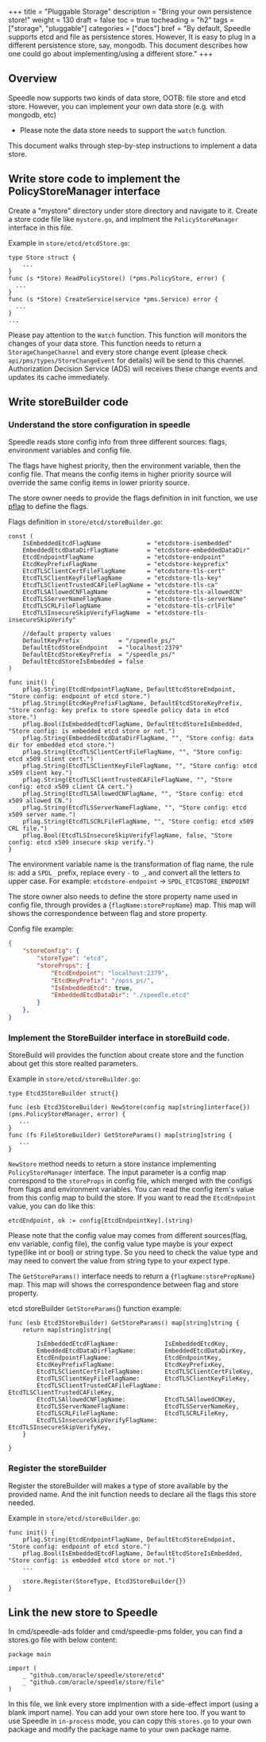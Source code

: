 +++
title = "Pluggable Storage"
description = "Bring your own persistence store!"
weight = 130
draft = false
toc = true
tocheading = "h2"
tags = ["storage", "pluggable"]
categories = ["docs"]
bref = "By default, Speedle supports etcd and file as persistence stores. However, It is easy to plug in a different persistence store, say, mongodb. This document describes how one could go about implementing/using a different store."
+++


## Overview
Speedle now supports two kinds of data store, OOTB: file store and etcd store.
However, you can implement your own data store (e.g. with mongodb, etc)

* Please note the data store needs to support the `watch` function.

This document walks through step-by-step instructions to implement a data store.

## Write store code to implement the PolicyStoreManager interface

Create a "mystore" directory under store directory and navigate to it.
Create a store code file like `mystore.go`, and implment the `PolicyStoreManager` interface in this file.

Example in `store/etcd/etcdStore.go`:
```golang
type Store struct {
    ...
}
func (s *Store) ReadPolicyStore() (*pms.PolicyStore, error) {
  ...
}
func (s *Store) CreateService(service *pms.Service) error {
  ...
}
...
```

Please pay attention to the `Watch` function. This function will monitors the changes of your data store. This function needs to return a `StorageChangeChannel` and every store change event (please check `api/pms/types/StoreChangeEvent` for details) will be send to this channel. Authorization Decision Service (ADS) will receives these change events and updates its cache immediately.

## Write storeBuilder code

### Understand the store configuration in speedle
Speedle reads store config info from three different sources: flags, environment variables and config file.

The flags have highest priority, then the environment variable, then the config file. That means the config items in higher priority source will override the same config items in lower priority source.

The store owner needs to provide the flags definition in init function, we use [pflag](https://github.com/spf13/pflag) to define the flags. 

Flags definition in `store/etcd/storeBuilder.go`:
```golang
const (
    IsEmbeddedEtcdFlagName             = "etcdstore-isembedded"
    EmbeddedEtcdDataDirFlagName        = "etcdstore-embeddedDataDir"
    EtcdEndpointFlagName               = "etcdstore-endpoint"
    EtcdKeyPrefixFlagName              = "etcdstore-keyprefix"
    EtcdTLSClientCertFileFlagName      = "etcdstore-tls-cert"
    EtcdTLSClientKeyFileFlagName       = "etcdstore-tls-key"
    EtcdTLSClientTrustedCAFileFlagName = "etcdstore-tls-ca"
    EtcdTLSAllowedCNFlagName           = "etcdstore-tls-allowedCN"
    EtcdTLSServerNameFlagName          = "etcdstore-tls-serverName"
    EtcdTLSCRLFileFlagName             = "etcdstore-tls-crlFile"
    EtcdTLSInsecureSkipVerifyFlagName  = "etcdstore-tls-insecureSkipVerify"

    //default property values
    DefaultKeyPrefix           = "/speedle_ps/"
    DefaultEtcdStoreEndpoint   = "localhost:2379"
    DefaultEtcdStoreKeyPrefix  = "/speedle_ps/"
    DefaultEtcdStoreIsEmbedded = false
)

func init() {
    pflag.String(EtcdEndpointFlagName, DefaultEtcdStoreEndpoint, "Store config: endpoint of etcd store.")
    pflag.String(EtcdKeyPrefixFlagName, DefaultEtcdStoreKeyPrefix, "Store config: key prefix to store speedle policy data in etcd store.")
    pflag.Bool(IsEmbeddedEtcdFlagName, DefaultEtcdStoreIsEmbedded, "Store config: is embedded etcd store or not.")
    pflag.String(EmbeddedEtcdDataDirFlagName, "", "Store config: data dir for embedded etcd store.")
    pflag.String(EtcdTLSClientCertFileFlagName, "", "Store config: etcd x509 client cert.")
    pflag.String(EtcdTLSClientKeyFileFlagName, "", "Store config: etcd x509 client key.")
    pflag.String(EtcdTLSClientTrustedCAFileFlagName, "", "Store config: etcd x509 client CA cert.")
    pflag.String(EtcdTLSAllowedCNFlagName, "", "Store config: etcd x509 allowed CN.")
    pflag.String(EtcdTLSServerNameFlagName, "", "Store config: etcd x509 server name.")
    pflag.String(EtcdTLSCRLFileFlagName, "", "Store config: etcd x509 CRL file.")
    pflag.Bool(EtcdTLSInsecureSkipVerifyFlagName, false, "Store config: etcd x509 insecure skip verify.")
}
```

The environment variable name is the transformation of flag name, the rule is: add a `SPDL_` prefix, replace every `-` to `_`, and convert all the letters to upper case. For example:
`etcdstore-endpoint` -> `SPDL_ETCDSTORE_ENDPOINT`

The store owner also needs to define the store property name used in config file, through provides a {`flagName:storePropName`} map. This map will shows the correspondence between flag and store property. 

Config file example:
```json
{
    "storeConfig": {
        "storeType": "etcd",
        "storeProps": {
            "EtcdEndpoint": "localhost:2379",
            "EtcdKeyPrefix": "/opss_ps/",
            "IsEmbeddedEtcd": true,
            "EmbeddedEtcdDataDir": "./speedle.etcd"
        }
    },
}
```

### Implement the StoreBuilder interface in storeBuild code. 
StoreBuild will provides the function about create store and the function about get this store realted parameters.

Example in `store/etcd/storeBuilder.go`:
```golang
type Etcd3StoreBuilder struct{}

func (esb Etcd3StoreBuilder) NewStore(config map[string]interface{}) (pms.PolicyStoreManager, error) {
   ...
}
func (fs FileStoreBuilder) GetStoreParams() map[string]string {
   ...
}
```

`NewStore` method needs to return a store instance implementing `PolicyStoreManager` interface. 
The input parameter is a config map correspond to the `storeProps` in config file, which merged with the configs from flags and environment variables. 
You can read the config item's value from this config map to build the store. If you want to read the `EtcdEndpoint` value, you can do like this: 
```
etcdEndpoint, ok := config[EtcdEndpointKey].(string)
```

Please note that the config value may comes from different sources(flag, env variable, config file), the config value type maybe is your expect type(like int or bool) or string type. So you need to check the value type and may need to convert the value from string type to your expect type. 

The `GetStoreParams()` interface needs to return a {`flagName:storePropName`} map. This map will shows the correspondence between flag and store property.

etcd storeBuilder `GetStoreParams`() function example:
```golang
func (esb Etcd3StoreBuilder) GetStoreParams() map[string]string {
    return map[string]string{

        IsEmbeddedEtcdFlagName:             IsEmbeddedEtcdKey,
        EmbeddedEtcdDataDirFlagName:        EmbeddedEtcdDataDirKey,
        EtcdEndpointFlagName:               EtcdEndpointKey,
        EtcdKeyPrefixFlagName:              EtcdKeyPrefixKey,
        EtcdTLSClientCertFileFlagName:      EtcdTLSClientCertFileKey,
        EtcdTLSClientKeyFileFlagName:       EtcdTLSClientKeyFileKey,
        EtcdTLSClientTrustedCAFileFlagName: EtcdTLSClientTrustedCAFileKey,
        EtcdTLSAllowedCNFlagName:           EtcdTLSAllowedCNKey,
        EtcdTLSServerNameFlagName:          EtcdTLSServerNameKey,
        EtcdTLSCRLFileFlagName:             EtcdTLSCRLFileKey,
        EtcdTLSInsecureSkipVerifyFlagName:  EtcdTLSInsecureSkipVerifyKey,
    }

}
```


### Register the storeBuilder
Register the storeBuilder will makes a type of store available by the provided name. 
And the init function needs to declare all the flags this store needed. 

Example in `store/etcd/storeBuilder.go`:
```golang
func init() {
    pflag.String(EtcdEndpointFlagName, DefaultEtcdStoreEndpoint, "Store config: endpoint of etcd store.")
    pflag.Bool(IsEmbeddedEtcdFlagName, DefaultEtcdStoreIsEmbedded, "Store config: is embedded etcd store or not.")
    ...

    store.Register(StoreType, Etcd3StoreBuilder{})
}
```

## Link the new store to Speedle
In cmd/speedle-ads folder and cmd/speedle-pms folder, you can find a stores.go file with below content:

```golang
package main

import (
    _ "github.com/oracle/speedle/store/etcd"
    _ "github.com/oracle/speedle/store/file"
)
```

In this file, we link every store implmention with a side-effect import (using a blank import name). You can add your own store here too.
If you want to use Speedle in `in-process` mode, you can copy this `stores.go` to your own package and modify the package name to your own package name.
